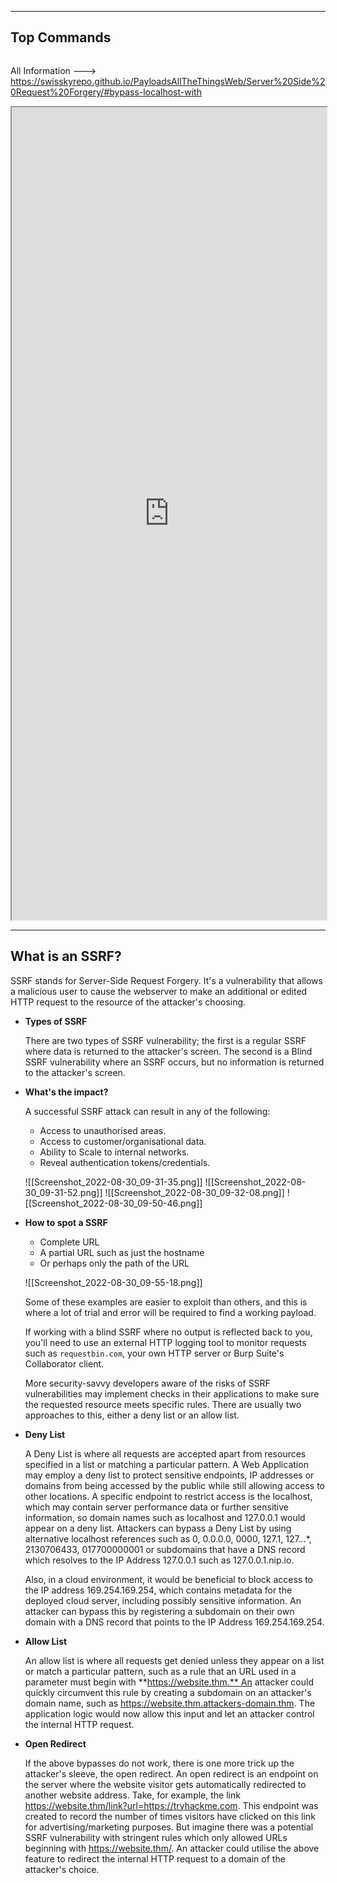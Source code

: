 --- ---

<h2>Top Commands</h2>

```

```

All Information ---> https://swisskyrepo.github.io/PayloadsAllTheThingsWeb/Server%20Side%20Request%20Forgery/#bypass-localhost-with

<iframe src="https://swisskyrepo.github.io/PayloadsAllTheThingsWeb/Server%20Side%20Request%20Forgery/#bypass-localhost-with" width="100%" height="1300"></iframe>

---

<h2>What is an SSRF?</h2>

SSRF stands for Server-Side Request Forgery. It's a vulnerability that allows a malicious user to cause the webserver to make an additional or edited HTTP request to the resource of the attacker's choosing.  

- **Types of SSRF**

	There are two types of SSRF vulnerability; the first is a regular SSRF where data is returned to the attacker's screen. The second is a Blind SSRF vulnerability where an SSRF occurs, but no information is returned to the attacker's screen.

- **What's the impact?**

	A successful SSRF attack can result in any of the following: 

	-   Access to unauthorised areas.
	-   Access to customer/organisational data.
	-   Ability to Scale to internal networks.
	-   Reveal authentication tokens/credentials.

	![[Screenshot_2022-08-30_09-31-35.png]]
	![[Screenshot_2022-08-30_09-31-52.png]]
	![[Screenshot_2022-08-30_09-32-08.png]]
	![[Screenshot_2022-08-30_09-50-46.png]]

- **How to spot a SSRF**

	- Complete URL
	- A partial URL such as just the hostname
	- Or perhaps only the path of the URL

	![[Screenshot_2022-08-30_09-55-18.png]]

	Some of these examples are easier to exploit than others, and this is where a lot of trial and error will be required to find a working payload.

	If working with a blind SSRF where no output is reflected back to you, you'll need to use an external HTTP logging tool to monitor requests such as `requestbin.com`, your own HTTP server or Burp Suite's Collaborator client.

	More security-savvy developers aware of the risks of SSRF vulnerabilities may implement checks in their applications to make sure the requested resource meets specific rules. There are usually two approaches to this, either a deny list or an allow list.  

- **Deny List**

	A Deny List is where all requests are accepted apart from resources specified in a list or matching a particular pattern. A Web Application may employ a deny list to protect sensitive endpoints, IP addresses or domains from being accessed by the public while still allowing access to other locations. A specific endpoint to restrict access is the localhost, which may contain server performance data or further sensitive information, so domain names such as localhost and 127.0.0.1 would appear on a deny list. Attackers can bypass a Deny List by using alternative localhost references such as 0, 0.0.0.0, 0000, 127.1, 127.*.*.*, 2130706433, 017700000001 or subdomains that have a DNS record which resolves to the IP Address 127.0.0.1 such as 127.0.0.1.nip.io.

	Also, in a cloud environment, it would be beneficial to block access to the IP address 169.254.169.254, which contains metadata for the deployed cloud server, including possibly sensitive information. An attacker can bypass this by registering a subdomain on their own domain with a DNS record that points to the IP Address 169.254.169.254.  

- **Allow List**

	An allow list is where all requests get denied unless they appear on a list or match a particular pattern, such as a rule that an URL used in a parameter must begin with **https://website.thm.** An attacker could quickly circumvent this rule by creating a subdomain on an attacker's domain name, such as https://website.thm.attackers-domain.thm. The application logic would now allow this input and let an attacker control the internal HTTP request.

- **Open Redirect**

	If the above bypasses do not work, there is one more trick up the attacker's sleeve, the open redirect. An open redirect is an endpoint on the server where the website visitor gets automatically redirected to another website address. Take, for example, the link https://website.thm/link?url=https://tryhackme.com. This endpoint was created to record the number of times visitors have clicked on this link for advertising/marketing purposes. But imagine there was a potential SSRF vulnerability with stringent rules which only allowed URLs beginning with https://website.thm/. An attacker could utilise the above feature to redirect the internal HTTP request to a domain of the attacker's choice.